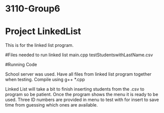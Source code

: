 # 3110-Group6
# Project LinkedList

This is for the linked list program.

#Files needed to run linked list
main.cpp
testStudentswithLastName.csv


#Running Code

School server was used. Have all files from linked list program together when testing.
Compile using g++ *.cpp

Linked List will take a bit to finish inserting students from the .csv to program so be patient.
Once the program shows the menu it is ready to be used.
Three ID numbers are provided in menu to test with for insert to save time from guessing which ones are available.
